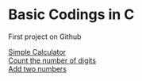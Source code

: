 # Basic Codings in C
First project on Github

[Simple Calculator](https://github.com/subhadip2004999/Basic-C-language/blob/main/cal.c)
<br>
[Count the number of digits](https://github.com/subhadip2004999/Basic-C-language/blob/main/dig.c)
<br>
[Add two numbers](https://github.com/subhadip2004999/Basic-C-language/blob/main/hhh.c)
